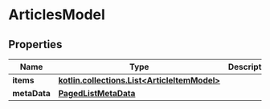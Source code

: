 
# ArticlesModel

## Properties
Name | Type | Description | Notes
------------ | ------------- | ------------- | -------------
**items** | [**kotlin.collections.List&lt;ArticleItemModel&gt;**](ArticleItemModel.md) |  |  [optional]
**metaData** | [**PagedListMetaData**](PagedListMetaData.md) |  |  [optional]



